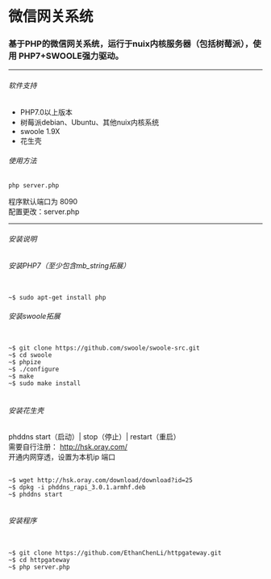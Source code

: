 # 微信网关系统
### 基于PHP的微信网关系统，运行于nuix内核服务器（包括树莓派），使用 PHP7+SWOOLE强力驱动。

---
###### 软件支持
+ PHP7.0以上版本
+ 树莓派debian、Ubuntu、其他nuix内核系统
+ swoole 1.9X
+ 花生壳

###### 使用方法
<pre><code>php server.php</code></pre>

程序默认端口为 8090   <br/>
配置更改：server.php
- - -

###### 安装说明

###### 安装PHP7（至少包含mb_string拓展）
<pre><code>
~$ sudo apt-get install php
</code></pre>

###### 安装swoole拓展
<pre>
<code>
~$ git clone https://github.com/swoole/swoole-src.git
~$ cd swoole
~$ phpize
~$ ./configure
~$ make 
~$ sudo make install
</code>
</pre>

###### 安装花生壳 
phddns start（启动）| stop（停止）| restart（重启） <br/>
需要自行注册： http://hsk.oray.com/  <br/>
开通内网穿透，设置为本机ip 端口
<pre>
	<code>
~$ wget http://hsk.oray.com/download/download?id=25
~$ dpkg -i phddns_rapi_3.0.1.armhf.deb
~$ phddns start
	</code>
</pre>

###### 安装程序
<pre>
	<code>
~$ git clone https://github.com/EthanChenLi/httpgateway.git
~$ cd httpgateway
~$ php server.php
	</code>
</pre>
